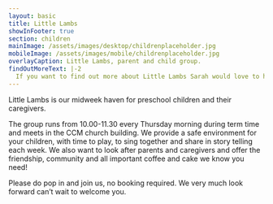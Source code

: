 ```yaml
---
layout: basic
title: Little Lambs
showInFooter: true
section: children
mainImage: /assets/images/desktop/childrenplaceholder.jpg
mobileImage: /assets/images/mobile/childrenplaceholder.jpg
overlayCaption: Little Lambs, parent and child group.
findOutMoreText: |-2
  If you want to find out more about Little Lambs Sarah would love to hear from you.
---
```

Little Lambs is our midweek haven for preschool children and their caregivers.

The group runs from 10.00-11.30 every Thursday morning during term time and meets in the CCM church building. We provide a safe environment for your children, with time to play, to sing together and share in story telling each week. We also want to look after parents and caregivers and offer the friendship, community and all important coffee and cake we know you need!

Please do pop in and join us, no booking required. We very much look forward can’t wait to welcome you.

